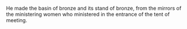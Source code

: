 He made the basin of bronze and its stand of bronze, from the mirrors of the ministering women who ministered in the entrance of the tent of meeting.
